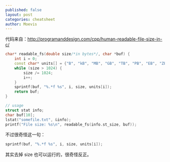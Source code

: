 ```yaml
---
published: false
layout: post
categories: cheatsheet
author: Moevis
---
```

代码来自：http://programanddesign.com/cpp/human-readable-file-size-in-c/

```c++
char* readable_fs(double size/*in bytes*/, char *buf) {
    int i = 0;
    const char* units[] = {"B", "kB", "MB", "GB", "TB", "PB", "EB", "ZB", "YB"};
    while (size > 1024) {
        size /= 1024;
        i++;
    }
    sprintf(buf, "%.*f %s", i, size, units[i]);
    return buf;
}

// usage
struct stat info;
char buf[10];
lstat("somefile.txt", &info);
printf("File size: %s\n", readable_fs(info.st_size, buf));
```

不过很奇怪这一句：
```c++
sprintf(buf, "%.*f %s", i, size, units[i]);
```

其实去掉 size 也可以运行的，很奇怪反正。
